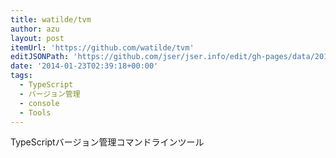```yaml
---
title: watilde/tvm
author: azu
layout: post
itemUrl: 'https://github.com/watilde/tvm'
editJSONPath: 'https://github.com/jser/jser.info/edit/gh-pages/data/2014/01/index.json'
date: '2014-01-23T02:39:18+00:00'
tags:
  - TypeScript
  - バージョン管理
  - console
  - Tools
---
```

TypeScriptバージョン管理コマンドラインツール
